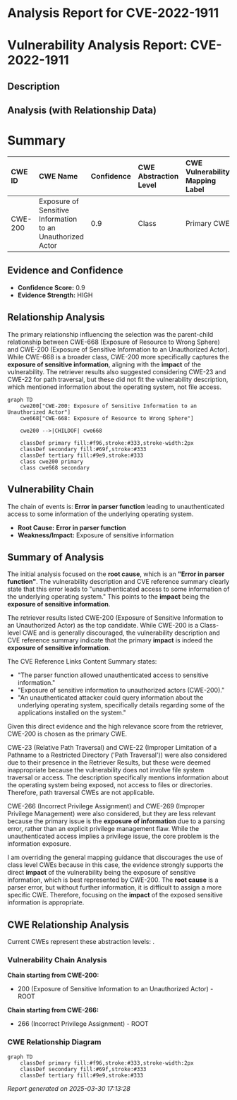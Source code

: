 # Analysis Report for CVE-2022-1911

# Vulnerability Analysis Report: CVE-2022-1911

## Description



## Analysis (with Relationship Data)

# Summary
| CWE ID  | CWE Name                                                        | Confidence | CWE Abstraction Level | CWE Vulnerability Mapping Label | CWE-Vulnerability Mapping Notes |
| :-------- | :-------------------------------------------------------------- | :--------- | :---------------------- | :------------------------------ | :------------------------------ |
| CWE-200 | Exposure of Sensitive Information to an Unauthorized Actor     | 0.9        | Class                   | Primary CWE                     | Discouraged                    |

## Evidence and Confidence

*   **Confidence Score:** 0.9
*   **Evidence Strength:** HIGH

## Relationship Analysis
The primary relationship influencing the selection was the parent-child relationship between CWE-668 (Exposure of Resource to Wrong Sphere) and CWE-200 (Exposure of Sensitive Information to an Unauthorized Actor). While CWE-668 is a broader class, CWE-200 more specifically captures the **exposure of sensitive information**, aligning with the **impact** of the vulnerability. The retriever results also suggested considering CWE-23 and CWE-22 for path traversal, but these did not fit the vulnerability description, which mentioned information about the operating system, not file access.

```mermaid
graph TD
    cwe200["CWE-200: Exposure of Sensitive Information to an Unauthorized Actor"]
    cwe668["CWE-668: Exposure of Resource to Wrong Sphere"]
    
    cwe200 -->|CHILDOF| cwe668

    classDef primary fill:#f96,stroke:#333,stroke-width:2px
    classDef secondary fill:#69f,stroke:#333
    classDef tertiary fill:#9e9,stroke:#333
    class cwe200 primary
    class cwe668 secondary
```

## Vulnerability Chain
The chain of events is: **Error in parser function** leading to unauthenticated access to some information of the underlying operating system.
  - **Root Cause:** **Error in parser function**
  - **Weakness/Impact:** Exposure of sensitive information

## Summary of Analysis
The initial analysis focused on the **root cause**, which is an **"Error in parser function"**. The vulnerability description and CVE reference summary clearly state that this error leads to "unauthenticated access to some information of the underlying operating system." This points to the **impact** being the **exposure of sensitive information**.

The retriever results listed CWE-200 (Exposure of Sensitive Information to an Unauthorized Actor) as the top candidate. While CWE-200 is a Class-level CWE and is generally discouraged, the vulnerability description and CVE reference summary indicate that the primary **impact** is indeed the **exposure of sensitive information**.

The CVE Reference Links Content Summary states:
- "The parser function allowed unauthenticated access to sensitive information."
- "Exposure of sensitive information to unauthorized actors (CWE-200)."
- "An unauthenticated attacker could query information about the underlying operating system, specifically details regarding some of the applications installed on the system."

Given this direct evidence and the high relevance score from the retriever, CWE-200 is chosen as the primary CWE.

CWE-23 (Relative Path Traversal) and CWE-22 (Improper Limitation of a Pathname to a Restricted Directory ('Path Traversal')) were also considered due to their presence in the Retriever Results, but these were deemed inappropriate because the vulnerability does not involve file system traversal or access. The description specifically mentions information about the operating system being exposed, not access to files or directories. Therefore, path traversal CWEs are not applicable.

CWE-266 (Incorrect Privilege Assignment) and CWE-269 (Improper Privilege Management) were also considered, but they are less relevant because the primary issue is the **exposure of information** due to a parsing error, rather than an explicit privilege management flaw. While the unauthenticated access implies a privilege issue, the core problem is the information exposure.

I am overriding the general mapping guidance that discourages the use of class level CWEs because in this case, the evidence strongly supports the direct **impact** of the vulnerability being the exposure of sensitive information, which is best represented by CWE-200. The **root cause** is a parser error, but without further information, it is difficult to assign a more specific CWE. Therefore, focusing on the **impact** of the exposed sensitive information is appropriate.


## CWE Relationship Analysis

Current CWEs represent these abstraction levels: .


### Vulnerability Chain Analysis

**Chain starting from CWE-200:**
- 200 (Exposure of Sensitive Information to an Unauthorized Actor) - ROOT


**Chain starting from CWE-266:**
- 266 (Incorrect Privilege Assignment) - ROOT



### CWE Relationship Diagram

```mermaid
graph TD
    classDef primary fill:#f96,stroke:#333,stroke-width:2px
    classDef secondary fill:#69f,stroke:#333
    classDef tertiary fill:#9e9,stroke:#333
```



*Report generated on 2025-03-30 17:13:28*
